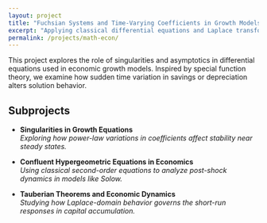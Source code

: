 ```yaml
---
layout: project
title: "Fuchsian Systems and Time-Varying Coefficients in Growth Models"
excerpt: "Applying classical differential equations and Laplace transforms to economic growth with shifting policy parameters."
permalink: /projects/math-econ/
---
```


This project explores the role of singularities and asymptotics in differential equations used in economic growth models. Inspired by special function theory, we examine how sudden time variation in savings or depreciation alters solution behavior.

## Subprojects

- **Singularities in Growth Equations**  
  _Exploring how power-law variations in coefficients affect stability near steady states._

- **Confluent Hypergeometric Equations in Economics**  
  _Using classical second-order equations to analyze post-shock dynamics in models like Solow._

- **Tauberian Theorems and Economic Dynamics**  
  _Studying how Laplace-domain behavior governs the short-run responses in capital accumulation._
